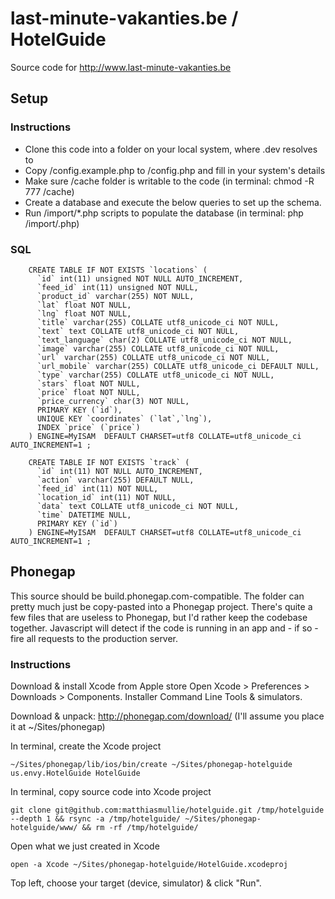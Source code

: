 # last-minute-vakanties.be / HotelGuide

Source code for http://www.last-minute-vakanties.be

## Setup

### Instructions

* Clone this code into a folder on your local system, where <something>.dev resolves to
* Copy /config.example.php to /config.php and fill in your system's details
* Make sure /cache folder is writable to the code (in terminal: chmod -R 777 <your-folder>/cache)
* Create a database and execute the below queries to set up the schema.
* Run /import/*.php scripts to populate the database (in terminal: php <your-folder>/import/<feed-name>.php)

### SQL

        CREATE TABLE IF NOT EXISTS `locations` (
          `id` int(11) unsigned NOT NULL AUTO_INCREMENT,
          `feed_id` int(11) unsigned NOT NULL,
          `product_id` varchar(255) NOT NULL,
          `lat` float NOT NULL,
          `lng` float NOT NULL,
          `title` varchar(255) COLLATE utf8_unicode_ci NOT NULL,
          `text` text COLLATE utf8_unicode_ci NOT NULL,
          `text_language` char(2) COLLATE utf8_unicode_ci NOT NULL,
          `image` varchar(255) COLLATE utf8_unicode_ci NOT NULL,
          `url` varchar(255) COLLATE utf8_unicode_ci NOT NULL,
          `url_mobile` varchar(255) COLLATE utf8_unicode_ci DEFAULT NULL,
          `type` varchar(255) COLLATE utf8_unicode_ci NOT NULL,
          `stars` float NOT NULL,
          `price` float NOT NULL,
          `price_currency` char(3) NOT NULL,
          PRIMARY KEY (`id`),
          UNIQUE KEY `coordinates` (`lat`,`lng`),
          INDEX `price` (`price`)
        ) ENGINE=MyISAM  DEFAULT CHARSET=utf8 COLLATE=utf8_unicode_ci AUTO_INCREMENT=1 ;

        CREATE TABLE IF NOT EXISTS `track` (
          `id` int(11) NOT NULL AUTO_INCREMENT,
          `action` varchar(255) DEFAULT NULL,
          `feed_id` int(11) NOT NULL,
          `location_id` int(11) NOT NULL,
          `data` text COLLATE utf8_unicode_ci NOT NULL,
          `time` DATETIME NULL,
          PRIMARY KEY (`id`)
        ) ENGINE=MyISAM  DEFAULT CHARSET=utf8 COLLATE=utf8_unicode_ci AUTO_INCREMENT=1 ;

## Phonegap

This source should be build.phonegap.com-compatible. The folder can pretty much just be copy-pasted into a Phonegap project.
There's quite a few files that are useless to Phonegap, but I'd rather keep the codebase together.
Javascript will detect if the code is running in an app and - if so - fire all requests to the production server.

### Instructions

Download & install Xcode from Apple store
Open Xcode > Preferences > Downloads > Components. Installer Command Line Tools & simulators.

Download & unpack: http://phonegap.com/download/ (I'll assume you place it at ~/Sites/phonegap)

In terminal, create the Xcode project

    ~/Sites/phonegap/lib/ios/bin/create ~/Sites/phonegap-hotelguide us.envy.HotelGuide HotelGuide

In terminal, copy source code into Xcode project

    git clone git@github.com:matthiasmullie/hotelguide.git /tmp/hotelguide --depth 1 && rsync -a /tmp/hotelguide/ ~/Sites/phonegap-hotelguide/www/ && rm -rf /tmp/hotelguide/

Open what we just created in Xcode

    open -a Xcode ~/Sites/phonegap-hotelguide/HotelGuide.xcodeproj

Top left, choose your target (device, simulator) & click "Run".
